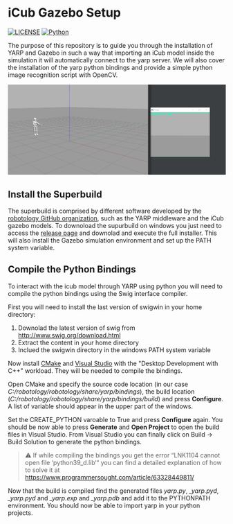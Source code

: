 # iCub Gazebo Setup
[![LICENSE](https://img.shields.io/badge/license-MIT-green?style=flat-square)](https://github.com/andrew-r96/DistilledReplay/blob/main/LICENSE)
[![Python](https://img.shields.io/badge/python-3.8-blue.svg?style=flat-square)](https://www.python.org/) 

The purpose of this repository is to guide you through the installation of YARP and Gazebo in such a way that importing an iCub model inside the simulation it will automatically connect to the yarp server. We will also cover the installation of the yarp python bindings and provide a simple python image recognition script with OpenCV.

![](resources/icub-hello.gif)

## Install the Superbuild
The superbuild is comprised by different software developed by the [robotology GitHub organization](https://github.com/robotology/), such as the YARP middleware and the iCub gazebo models. To downoload the supurbuild on windows you just need to access the [release page](https://github.com/robotology/robotology-superbuild/releases) and downolad and execute the full installer.
This will also install the Gazebo simulation environment and set up the PATH system variable.

## Compile the Python Bindings
To interact with the icub model through YARP using python you will need to compile the python bindings using the Swig interface compiler.

First you will need to install the last version of swigwin in your home directory:
1. Downolad the latest version of swig from http://www.swig.org/download.html
2. Extract the content in your home directory
3. Inclued the swigwin directory in the windows PATH system variable

Now install [CMake](https://cmake.org/) and [Visual Studio](https://visualstudio.microsoft.com/it/) with the "Desktop Development with C++" workload. They will be needed to compile the bindings.

Open CMake and specify the source code location (in our case *C:/robotology/robotology/share/yarp/bindings*), the build location (*C:/robotology/robotology/share/yarp/bindings/build*) and press **Configure**. A list of variable should appear in the upper part of the windows. 

Set the CREATE_PYTHON varoable to True and press **Configure** again. You should be now able to press **Generate** and **Open Project** to open the build files in Visual Studio.
From Visual Studio you can finally click on Build -> Build Solution to generate the python bindings.

> ⚠️ If while compiling the bindings you get the error “LNK1104 cannot open file ‘python39_d.lib‘“ you can find a detailed explanation of how to solve it at https://www.programmersought.com/article/63328449811/

Now that the build is compiled find the generated files *yarp.py*, *\_yarp.pyd*, *\_yarp.pyd* and *\_yarp.exp* and *\_yarp.pdb* and add it to the PYTHONPATH environment. You should now be able to import yarp in your python projects.
